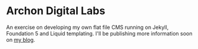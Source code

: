 # Archon Digital Labs

An exercise on developing my own flat file CMS running on Jekyll, Foundation 5 and Liquid templating. I'll be publishing more information soon on [my blog](http://archondigital.com/).